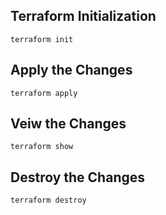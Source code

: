 ## Terraform Initialization 
```
terraform init 
```

## Apply the Changes 
```
terraform apply 
```

## Veiw the Changes 
```
terraform show
```

## Destroy the Changes 
```
terraform destroy
```